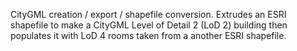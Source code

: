 CityGML creation / export / shapefile conversion. Extrudes an ESRI shapefile to make a CityGML Level of Detail 2 (LoD 2) building then populates it with LoD 4 rooms taken from a another ESRI shapefile.

